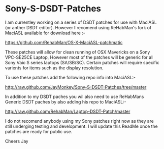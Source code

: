 Sony-S-DSDT-Patches
===================

I am currentley working on a series of DSDT patches for use with MaciASL (or anther DSDT editor). However I recomend using ReHabMan's fork of MaciASL available for download here :-

https://github.com/RehabMan/OS-X-MaciASL-patchmatic

These patches will allow for clean running of OSX Mavericks on a Sony VPC-SE25CE Laptop, However most of the patches will be generic for all Sony Vaio S series laptops (SA/SB/SC). Certain patches will require specific varients for items such as the display resolution.

To use these patches add the following repo info into MaciASL:-

http://raw.github.com/JayMonkey/Sony-S-DSDT-Patches/tree/master

In addition to my DSDT paches you wil also need to use ReHabMans Generic DSDT paches by also adding his repo to MaciASL:-

http://raw.github.com/RehabMan/Laptop-DSDT-Patch/master

I do not recomend anybody using my Sony patches right now as they are still underging testing and development.
I will update this ReadMe once the patches are ready for public use.

Cheers
Jay
